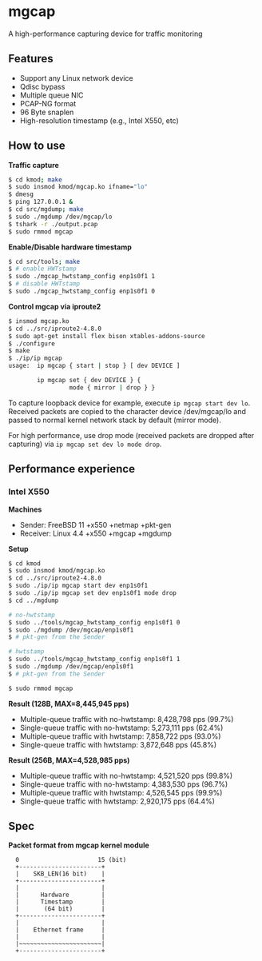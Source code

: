 # mgcap
A high-performance capturing device for traffic monitoring

## Features
* Support any Linux network device
* Qdisc bypass
* Multiple queue NIC
* PCAP-NG format
* 96 Byte snaplen
* High-resolution timestamp (e.g., Intel X550, etc)

## How to use

**Traffic capture**
```bash
$ cd kmod; make
$ sudo insmod kmod/mgcap.ko ifname="lo"
$ dmesg
$ ping 127.0.0.1 &
$ cd src/mgdump; make
$ sudo ./mgdump /dev/mgcap/lo 
$ tshark -r ./output.pcap
$ sudo rmmod mgcap
```
**Enable/Disable hardware timestamp**
```bash
$ cd src/tools; make
$ # enable HWTstamp
$ sudo ./mgcap_hwtstamp_config enp1s0f1 1
$ # disable HWTstamp
$ sudo ./mgcap_hwtstamp_config enp1s0f1 0
```

**Control mgcap via iproute2**
```bash
$ insmod mgcap.ko
$ cd ../src/iproute2-4.8.0
$ sudo apt-get install flex bison xtables-addons-source
$ ./configure
$ make
$ ./ip/ip mgcap
usage:  ip mgcap { start | stop } [ dev DEVICE ]

        ip mgcap set { dev DEVICE } {
                 mode { mirror | drop } }
```

To capture loopback device for example,
execute `ip mgcap start dev lo`. Received packets are copied to
the character device /dev/mgcap/lo and passed to normal kernel
network stack by default (mirror mode).

For high performance, use drop mode (received packets are dropped after
capturing) via `ip mgcap set dev lo mode drop`.



## Performance experience

### Intel X550
**Machines**
* Sender: FreeBSD 11 +x550 +netmap +pkt-gen
* Receiver: Linux 4.4 +x550 +mgcap +mgdump

**Setup**
```bash
$ cd kmod
$ sudo insmod kmod/mgcap.ko
$ cd ../src/iproute2-4.8.0
$ sudo ./ip/ip mgcap start dev enp1s0f1
$ sudo ./ip/ip mgcap set dev enp1s0f1 mode drop
$ cd ../mgdump

# no-hwtstamp
$ sudo ../tools/mgcap_hwtstamp_config enp1s0f1 0
$ sudo ./mgdump /dev/mgcap/enp1s0f1 
$ # pkt-gen from the Sender

# hwtstamp
$ sudo ../tools/mgcap_hwtstamp_config enp1s0f1 1
$ sudo ./mgdump /dev/mgcap/enp1s0f1 
$ # pkt-gen from the Sender

$ sudo rmmod mgcap
```

**Result (128B, MAX=8,445,945 pps)**
* Multiple-queue traffic with no-hwtstamp: 8,428,798 pps (99.7%)
* Single-queue traffic with no-hwtstamp: 5,273,111 pps (62.4%)
* Multiple-queue traffic with hwtstamp: 7,858,722 pps (93.0%)
* Single-queue traffic with hwtstamp: 3,872,648 pps (45.8%)

**Result (256B, MAX=4,528,985 pps)**
* Multiple-queue traffic with no-hwtstamp: 4,521,520 pps (99.8%)
* Single-queue traffic with no-hwtstamp: 4,383,530 pps (96.7%)
* Multiple-queue traffic with hwtstamp: 4,526,545 pps (99.9%)
* Single-queue traffic with hwtstamp: 2,920,175 pps (64.4%)

## Spec

**Packet format from mgcap kernel module**

```
  0                      15 (bit)
  +-----------------------+
  |    SKB_LEN(16 bit)    |
  +-----------------------+
  |                       |
  |      Hardware         |
  |      Timestamp        |
  |       (64 bit)        |
  +-----------------------+
  |                       |
  |    Ethernet frame     |
  |                       |
  |~~~~~~~~~~~~~~~~~~~~~~~|
  +-----------------------+
```
